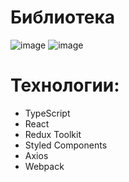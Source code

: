 # Библиотека
![image](https://user-images.githubusercontent.com/55032592/218340755-ad809445-a43e-4971-9471-7c190937afe6.png) ![image](https://user-images.githubusercontent.com/55032592/218340912-317d8da2-2cd6-49d5-ae5b-3a9739fbc7c3.png)


# Технологии:
- TypeScript
- React
- Redux Toolkit
- Styled Components
- Axios
- Webpack

